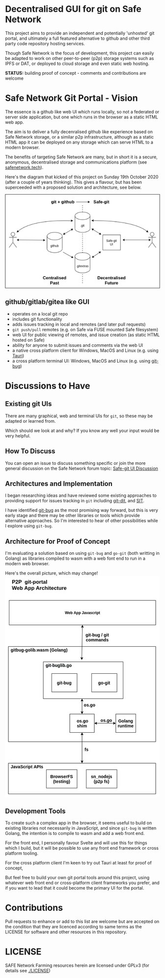 # Decentralised GUI for git on Safe Network

This project aims to provide an independent and potentially 'unhosted' git portal, and ultimately a full featured alternative to github and other third party code repository hosting services.

Though Safe Network is the focus of development, this project can easily be adapted to work on other peer-to-peer (p2p) storage systems such as IPFS or DAT, or deployed to cloud storage and even static web hosting. 

**STATUS:** building proof of concept - comments and contributions are welcome

# Safe Network Git Portal - Vision
The essence is a github like web UI which runs locally, so not a federated or server side application, but one which runs in the browser as a static HTML web app.

The aim is to deliver a fully decenralised github like experience based on Safe Network storage, or a similar p2p infrastructure, although as a static HTML app it can be deployed on any storage which can serve HTML to a modern browser.

The benefits of targeting Safe Network are many, but in short it is a secure, anonymous, decentralised storage and communications platform (see [safenetwork.tech](https://safenetwork.tech)).

Here's the diagram that kicked of this project on Sunday 19th October 2020 (after a couple of years thinking). This gives a flavour, but has been superceeded with a proposed solution and architecture, see below.

<img src="./diagrams/past-and-future.png" alt="contrasting git with github and git with Safe architectures">

## github/gitlab/gitea like GUI
* operates on a local git repo
* includes git functionality
* adds issues tracking in local and remotes (and later pull requests)
* `git push/pull` remotes (e.g. on Safe via FUSE mounted Safe filesystem)
* web UI for public viewing of remotes, and issue creation (as static HTML hosted on Safe)
* ability for anyone to submit issues and comments via the web UI
* a native cross platform client for Windows, MacOS and Linux (e.g. using [Tauri](https://tauri.studio))
* a cross platform terminal UI: Windows, MacOS and Linux (e.g. using [git-bug](https://github.com/MichaelMure/git-bug))
 
# Discussions to Have

## Existing git UIs
There are many graphical, web and terminal UIs for `git`, so these may be adapted or learned from. 

Which should we look at and why? If you know any well your input would be very helpful.

## How To Discuss

You can open an issue to discuss something specific or join the more general discussion on the Safe Network forum topic: [Safe-git UI Discussion](https://safenetforum.org/t/safe-git-ui-discussion/32793?u=happybeing)

## Architectures and Implementation
I began researching ideas and have reviewed some existing approaches to providing support for issues tracking in `git` including [git-dit](https://github.com/neithernut/git-dit), and [SIT](https://github.com/sit-fyi/sit).

I have identified [git-bug](https://github.com/MichaelMure/git-bug) as the most promising way forward, but this is very early stage and there may be other libraries or tools which provide alternative approaches. So I'm interested to hear of other possibilities while I explore using `git-bug`.

## Architecture for Proof of Concept
I'm evaluating a solution based on using `git-bug` and `go-git` (both writting in Golang) as libraries compiled to wasm with a web font end to run in a modern web browser.

Here's the overall picture, which may change!
<img src="./diagrams/git-portal-architecture-golang-wasm.png" alt="architecture diagram for golang to wasm proof of concept">

## Development Tools
To create such a complex app in the browser, it seems useful to build on existing libraries not necessarily in JavaScript, and since `git-bug` is written Golang, the intention is to compile to wasm and add a web front end.

For the front end, I personally favour Svelte and will use this for things which I build, but it will be possible to use any front end framework or cross platform tooling.

For the cross platform client I'm keen to try out Tauri at least for proof of concept, 

But feel free to build your own git portal tools around this project, using whatever web front end or cross-platform client frameworks you prefer, and if you want to lead that it could become the primary UI for the portal.

# Contributions

Pull requests to enhance or add to this list are welcome but are accepted on the condition that they are licenced according to same terms as the LICENSE for software and other resources in this repository.

# LICENSE

SAFE Network Farming resources herein are licensed under GPLv3 (for details see [./LICENSE](./LICENSE))
